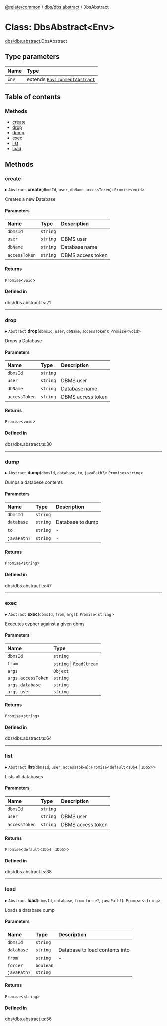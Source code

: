 [@relate/common](../README.md) / [dbs/dbs.abstract](../modules/dbs_dbs_abstract.md) / DbsAbstract

# Class: DbsAbstract<Env\>

[dbs/dbs.abstract](../modules/dbs_dbs_abstract.md).DbsAbstract

## Type parameters

| Name | Type |
| :------ | :------ |
| `Env` | extends [`EnvironmentAbstract`](environments_environment_abstract.EnvironmentAbstract.md) |

## Table of contents

### Methods

- [create](dbs_dbs_abstract.DbsAbstract.md#create)
- [drop](dbs_dbs_abstract.DbsAbstract.md#drop)
- [dump](dbs_dbs_abstract.DbsAbstract.md#dump)
- [exec](dbs_dbs_abstract.DbsAbstract.md#exec)
- [list](dbs_dbs_abstract.DbsAbstract.md#list)
- [load](dbs_dbs_abstract.DbsAbstract.md#load)

## Methods

### create

▸ `Abstract` **create**(`dbmsId`, `user`, `dbName`, `accessToken`): `Promise`<`void`\>

Creates a new Database

#### Parameters

| Name | Type | Description |
| :------ | :------ | :------ |
| `dbmsId` | `string` |  |
| `user` | `string` | DBMS user |
| `dbName` | `string` | Database name |
| `accessToken` | `string` | DBMS access token |

#### Returns

`Promise`<`void`\>

#### Defined in

dbs/dbs.abstract.ts:21

___

### drop

▸ `Abstract` **drop**(`dbmsId`, `user`, `dbName`, `accessToken`): `Promise`<`void`\>

Drops a Database

#### Parameters

| Name | Type | Description |
| :------ | :------ | :------ |
| `dbmsId` | `string` |  |
| `user` | `string` | DBMS user |
| `dbName` | `string` | Database name |
| `accessToken` | `string` | DBMS access token |

#### Returns

`Promise`<`void`\>

#### Defined in

dbs/dbs.abstract.ts:30

___

### dump

▸ `Abstract` **dump**(`dbmsId`, `database`, `to`, `javaPath?`): `Promise`<`string`\>

Dumps a databese contents

#### Parameters

| Name | Type | Description |
| :------ | :------ | :------ |
| `dbmsId` | `string` |  |
| `database` | `string` | Database to dump |
| `to` | `string` | - |
| `javaPath?` | `string` | - |

#### Returns

`Promise`<`string`\>

#### Defined in

dbs/dbs.abstract.ts:47

___

### exec

▸ `Abstract` **exec**(`dbmsId`, `from`, `args`): `Promise`<`string`\>

Executes cypher against a given dbms

#### Parameters

| Name | Type |
| :------ | :------ |
| `dbmsId` | `string` |
| `from` | `string` \| `ReadStream` |
| `args` | `Object` |
| `args.accessToken` | `string` |
| `args.database` | `string` |
| `args.user` | `string` |

#### Returns

`Promise`<`string`\>

#### Defined in

dbs/dbs.abstract.ts:64

___

### list

▸ `Abstract` **list**(`dbmsId`, `user`, `accessToken`): `Promise`<`default`<`IDb4` \| `IDb5`\>\>

Lists all databases

#### Parameters

| Name | Type | Description |
| :------ | :------ | :------ |
| `dbmsId` | `string` |  |
| `user` | `string` | DBMS user |
| `accessToken` | `string` | DBMS access token |

#### Returns

`Promise`<`default`<`IDb4` \| `IDb5`\>\>

#### Defined in

dbs/dbs.abstract.ts:38

___

### load

▸ `Abstract` **load**(`dbmsId`, `database`, `from`, `force?`, `javaPath?`): `Promise`<`string`\>

Loads a database dump

#### Parameters

| Name | Type | Description |
| :------ | :------ | :------ |
| `dbmsId` | `string` |  |
| `database` | `string` | Database to load contents into |
| `from` | `string` | - |
| `force?` | `boolean` |  |
| `javaPath?` | `string` |  |

#### Returns

`Promise`<`string`\>

#### Defined in

dbs/dbs.abstract.ts:56
